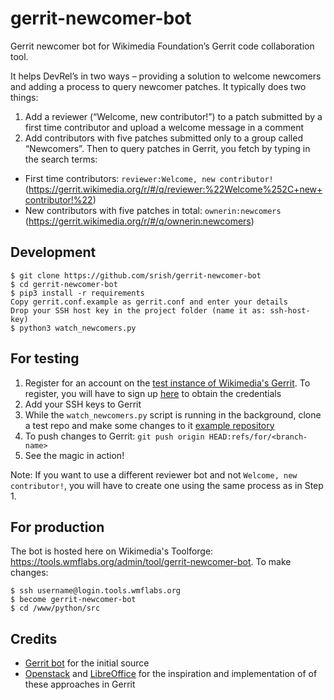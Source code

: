 gerrit-newcomer-bot
===================

Gerrit newcomer bot for Wikimedia Foundation’s Gerrit code collaboration tool.

It helps DevRel’s in two ways – providing a solution to welcome newcomers and adding a process to query newcomer patches. It typically does two things: 
1. Add a reviewer (“Welcome, new contributor!”) to a patch submitted by a first time contributor and upload a welcome message in a comment 
2. Add contributors with five patches submitted only to a group called “Newcomers”. Then to query patches in Gerrit, you fetch by typing in the search terms:
* First time contributors: `reviewer:Welcome, new contributor!` (https://gerrit.wikimedia.org/r/#/q/reviewer:%22Welcome%252C+new+contributor!%22)
* New contributors with five patches in total: `ownerin:newcomers` (https://gerrit.wikimedia.org/r/#/q/ownerin:newcomers)

Development
-----------
```
$ git clone https://github.com/srish/gerrit-newcomer-bot 
$ cd gerrit-newcomer-bot
$ pip3 install -r requirements
Copy gerrit.conf.example as gerrit.conf and enter your details
Drop your SSH host key in the project folder (name it as: ssh-host-key)
$ python3 watch_newcomers.py
```

For testing
-----------

1. Register for an account on the [test instance of Wikimedia's Gerrit](https://gerrit.git.wmflabs.org). To register, you will have to sign up [here](http://ldapauth-gitldap.wmflabs.org/w/index.php?title=Special:CreateAccount&returnto=Main+Page) to obtain the credentials
2. Add your SSH keys to Gerrit
3. While the `watch_newcomers.py` script is running in the background, clone a test repo and make some changes to it [example repository](https://gerrit.git.wmflabs.org/r/#/admin/projects/test)  
4. To push changes to Gerrit: `git push origin HEAD:refs/for/<branch-name>`
5. See the magic in action! 

Note: If you want to use a different reviewer bot and not `Welcome, new contributor!`, you will have to create one using the same process as in Step 1.

For production
--------------
The bot is hosted here on Wikimedia's Toolforge: https://tools.wmflabs.org/admin/tool/gerrit-newcomer-bot. To make changes:
``` 
$ ssh username@login.tools.wmflabs.org
$ become gerrit-newcomer-bot
$ cd /www/python/src
```

Credits 
-------
* [Gerrit bot](http://code.google.com/p/gerritbot/) for the initial source 
* [Openstack](https://review.openstack.org/#/q/status:open+reviewer:%22Welcome%252C+new+contributor!+(10068)%22) and [LibreOffice](https://wiki.documentfoundation.org/Development/gerrit/CommonQueries) for the inspiration and implementation of of these approaches in Gerrit
